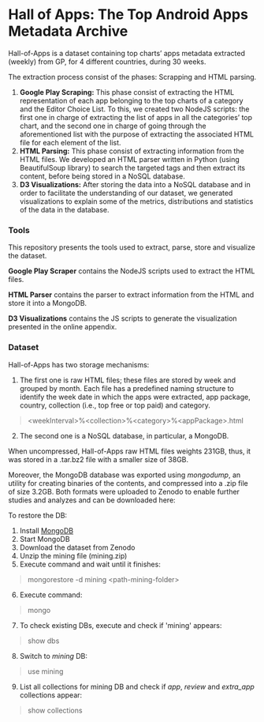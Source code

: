 # Hall of Apps: The Top Android Apps Metadata Archive

Hall-of-Apps is a dataset containing top charts’ apps metadata extracted (weekly) from GP, for 4 different countries, during 30 weeks.

The extraction process consist of the phases: Scrapping and HTML parsing.

1. **Google Play Scraping:** This phase consist of extracting the HTML representation of each app belonging to the top charts of a category and the Editor Choice List. To this, we created two NodeJS scripts: the first one in charge of extracting the list of apps in all the categories’ top chart, and the second one in charge of going through the aforementioned list with the purpose of extracting the associated HTML file for each element of the list.
2. **HTML Parsing:** This phase consist of extracting information from the HTML files. We developed an HTML parser written in Python (using BeautifulSoup library) to search the targeted tags and then extract its content, before being stored in a NoSQL database. 
3. **D3 Visualizations:** After storing the data into a NoSQL database and in order to facilitate the understanding of our dataset, we generated visualizations to explain some of the metrics, distributions and statistics of the data in the database. 

### Tools

This repository presents the tools used to extract, parse, store and visualize the dataset.

**Google Play Scraper** contains the NodeJS scripts used to extract the HTML files.


**HTML Parser** contains the parser to extract information from the HTML and store it into a MongoDB.


**D3 Visualizations** contains the JS scripts to generate the visualization presented in the online appendix.

### Dataset

Hall-of-Apps has two storage mechanisms:

1. The first one is raw HTML files; these files are stored by week and grouped by month. Each file has a predefined naming structure to identify the week date in which the apps were extracted, app package, country, collection (i.e., top free or top paid) and category.
> \<weekInterval>%\<collection>%\<category>%\<appPackage>.html

2. The second one is a NoSQL database, in particular, a MongoDB.

When uncompressed, Hall-of-Apps raw HTML files weights 231GB, thus, it was stored in a .tar.bz2 file with a smaller size of 38GB. 

Moreover, the MongoDB database was exported using *mongodump*, an utility for creating binaries of the contents, and compressed into a .zip file of size 3.2GB. Both formats were uploaded to Zenodo to enable further studies and analyzes and can be downloaded here: 

To restore the DB:

1. Install [MongoDB](https://docs.mongodb.com/manual/administration/install-community/)
2. Start MongoDB
3. Download the dataset from Zenodo
4. Unzip the mining file (mining.zip)
5. Execute command and wait until it finishes: 
> mongorestore -d mining \<path-mining-folder>
6. Execute command:
> mongo
7. To check existing DBs, execute and check if 'mining' appears:
> show dbs 
8. Switch to *mining* DB:
> use mining
9. List all collections for mining DB and check if *app*, *review* and *extra_app* collections appear:
> show collections

